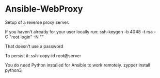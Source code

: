 # Ansible-WebProxy
Setup of a reverse proxy server.

If you haven't already for your user locally run: ssh-keygen -b 4048 -t rsa -C "root login" -N ""

That doesn't use a password

To persist it: ssh-copy-id root@server

You do need Python installed for Ansible to work remotely. zypper install python3
